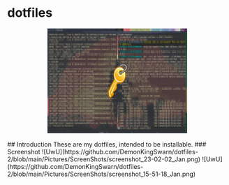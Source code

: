 # dotfiles
<p align='center'>
<img src="https://github.com/DemonKingSwarn/dotfiles-2/blob/main/Pictures/output.gif" alt="animated" />
</p>
## Introduction
These are my dotfiles, intended to be installable.
### Screenshot
![UwU](https://github.com/DemonKingSwarn/dotfiles-2/blob/main/Pictures/ScreenShots/screenshot_23-02-02_Jan.png)
![UwU](https://github.com/DemonKingSwarn/dotfiles-2/blob/main/Pictures/ScreenShots/screenshot_15-51-18_Jan.png)

